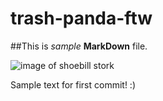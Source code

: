 # trash-panda-ftw

##This is *sample* **MarkDown** file. 

![image of shoebill stork](shoebill.jpg)

Sample text for first commit! :)